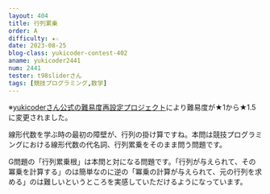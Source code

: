 ```yaml
---
layout: 404
title: 行列累乗
order: A
difficulty: ★☆
date: 2023-08-25
blog-class: yukicoder-contest-402
aname: yukicoder2441
num: 2441
tester: t98sliderさん
tags: [競技プログラミング,数学]
---
```


<p>
※<a href="https://x.com/yukicoder/status/1887865883261079783">yukicoderさん公式の難易度再設定プロジェクト</a>により難易度が★1から★1.5に変更されました。
</p>
<p>
線形代数を学ぶ時の最初の障壁が、行列の掛け算ですね。本問は競技プログラミングにおける線形代数の代名詞、行列累乗をそのまま問う問題です。
</p>
<p>
G問題の「行列累乗根」は本問と対になる問題です。「行列が与えられて、その冪乗を計算する」のは簡単なのに逆の「冪乗の計算が与えられて、元の行列を求める」のは難しいというところを実感していただけるようになっています。
</p>
